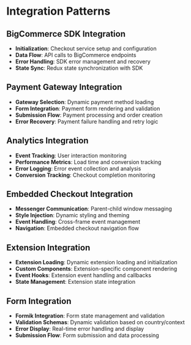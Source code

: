 # Integration Patterns

## BigCommerce SDK Integration
- **Initialization**: Checkout service setup and configuration
- **Data Flow**: API calls to BigCommerce endpoints
- **Error Handling**: SDK error management and recovery
- **State Sync**: Redux state synchronization with SDK

## Payment Gateway Integration
- **Gateway Selection**: Dynamic payment method loading
- **Form Integration**: Payment form rendering and validation
- **Submission Flow**: Payment processing and order creation
- **Error Recovery**: Payment failure handling and retry logic

## Analytics Integration
- **Event Tracking**: User interaction monitoring
- **Performance Metrics**: Load time and conversion tracking
- **Error Logging**: Error event collection and analysis
- **Conversion Tracking**: Checkout completion monitoring

## Embedded Checkout Integration
- **Messenger Communication**: Parent-child window messaging
- **Style Injection**: Dynamic styling and theming
- **Event Handling**: Cross-frame event management
- **Navigation**: Embedded checkout navigation flow

## Extension Integration
- **Extension Loading**: Dynamic extension loading and initialization
- **Custom Components**: Extension-specific component rendering
- **Event Hooks**: Extension event handling and callbacks
- **State Management**: Extension state integration

## Form Integration
- **Formik Integration**: Form state management and validation
- **Validation Schemas**: Dynamic validation based on country/context
- **Error Display**: Real-time error handling and display
- **Submission Flow**: Form submission and data processing

